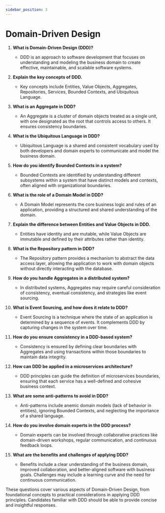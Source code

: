 ```yaml
---
sidebar_position: 3
---
```


# Domain-Driven Design

1. **What is Domain-Driven Design (DDD)?**
   - DDD is an approach to software development that focuses on understanding and modeling the business domain to create effective, maintainable, and scalable software systems.

2. **Explain the key concepts of DDD.**
   - Key concepts include Entities, Value Objects, Aggregates, Repositories, Services, Bounded Contexts, and Ubiquitous Language.

3. **What is an Aggregate in DDD?**
   - An Aggregate is a cluster of domain objects treated as a single unit, with one designated as the root that controls access to others. It ensures consistency boundaries.

4. **What is the Ubiquitous Language in DDD?**
   - Ubiquitous Language is a shared and consistent vocabulary used by both developers and domain experts to communicate and model the business domain.

5. **How do you identify Bounded Contexts in a system?**
   - Bounded Contexts are identified by understanding different subsystems within a system that have distinct models and contexts, often aligned with organizational boundaries.

6. **What is the role of a Domain Model in DDD?**
   - A Domain Model represents the core business logic and rules of an application, providing a structured and shared understanding of the domain.

7. **Explain the difference between Entities and Value Objects in DDD.**
   - Entities have identity and are mutable, while Value Objects are immutable and defined by their attributes rather than identity.

8. **What is the Repository pattern in DDD?**
   - The Repository pattern provides a mechanism to abstract the data access layer, allowing the application to work with domain objects without directly interacting with the database.

9. **How do you handle Aggregates in a distributed system?**
   - In distributed systems, Aggregates may require careful consideration of consistency, eventual consistency, and strategies like event sourcing.

10. **What is Event Sourcing, and how does it relate to DDD?**
    - Event Sourcing is a technique where the state of an application is determined by a sequence of events. It complements DDD by capturing changes in the system over time.

11. **How do you ensure consistency in a DDD-based system?**
    - Consistency is ensured by defining clear boundaries with Aggregates and using transactions within those boundaries to maintain data integrity.

12. **How can DDD be applied in a microservices architecture?**
    - DDD principles can guide the definition of microservices boundaries, ensuring that each service has a well-defined and cohesive business context.

13. **What are some anti-patterns to avoid in DDD?**
    - Anti-patterns include anemic domain models (lack of behavior in entities), ignoring Bounded Contexts, and neglecting the importance of a shared language.

14. **How do you involve domain experts in the DDD process?**
    - Domain experts can be involved through collaborative practices like domain-driven workshops, regular communication, and continuous feedback loops.

15. **What are the benefits and challenges of applying DDD?**
    - Benefits include a clear understanding of the business domain, improved collaboration, and better-aligned software with business goals. Challenges may include a learning curve and the need for continuous communication.

These questions cover various aspects of Domain-Driven Design, from foundational concepts to practical considerations in applying DDD principles. Candidates familiar with DDD should be able to provide concise and insightful responses.
